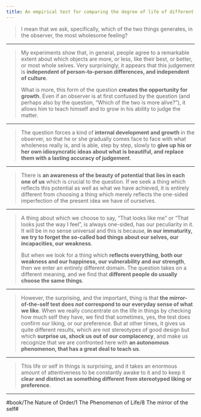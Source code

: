 ```yaml
---
title: An empirical test for comparing the degree of life of different centers
---
```


> I mean that we ask, specifically, which of the two things generates, in the observer, the most wholesome feeling?

---

> My experiments show that, in general, people agree to a remarkable extent about which objects are more, or less, like their best, or better, or most whole selves. Very surprisingly, it appears that this judgement is **independent of person-to-person differences, and independent of culture**.
> 
> What is more, this form of the question **creates the opportunity for growth**. Even if an observer is at first confused by the question (and perhaps also by the question, “Which of the two is more alive?”), it allows him to teach himself and to grow in his ability to judge the matter.

---

> The question forces a kind of **internal development and growth** in the observer, so that he or she gradually comes face to face with what wholeness really is, and is able, step by step, slowly to **give up his or her own idiosyncratic ideas about what is beautiful, and replace them with a lasting accuracy of judgement**.

---

> There is **an awareness of the beauty of potential that lies in each one of us** which is crucial to the question. If we seek a thing which reflects this potential as well as what we have achieved, it is entirely different from choosing a thing which merely reflects the one-sided imperfection of the present idea we have of ourselves.

---

> A thing about which we choose to say, “That looks like me” or “That looks just the way I feel”, is always one-sided, has our peculiarity in it. It will be in no sense universal and this is because, **in our immaturity, we try to forget the so-called bad things about our selves, our incapacities, our weakness**.
> 
> But when we look for a thing which **reflects everything, both our weakness and our happiness, our vulnerability and our strength**, then we enter an entirely different domain. The question takes on a different meaning, and we find that **different people do usually choose the same things**.

---

> However, the surprising, and the important, thing is that **the mirror-of-the-self test does *not* correspond to our everyday sense of what we like**. When we really concentrate on the life in things by checking how much self they have, we find that sometimes, yes, the test does confirm our liking, or our preference. But at other times, it gives us quite different results, which are not stereotypes of good design but which **surprise us, shock us out of our complacency**, and make us recognize that we are confronted here with **an autonomous phenomenon, that has a great deal to teach us**.

---

> This life or self in things is surprising, and it takes an enormous amount of attentiveness to be constantly awake to it and to keep it **clear and distinct as something different from stereotyped liking or preference**.

---

#book/The Nature of Order/1 The Phenomenon of Life/8 The mirror of the self#
